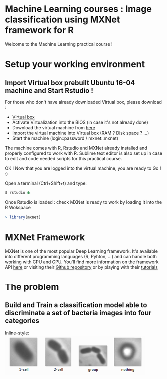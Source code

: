 # Machine Learning courses : Image classification using MXNet framework for R 

Welcome to the Machine Learning practical course !

# Setup your working environment
## Import Virtual box prebuilt Ubuntu 16-04 machine and Start Rstudio !

For those who don't have already downloaded Virtual box, please download :<br>
- [Virtual box]("https://www.virtualbox.org/")
- Activate Virtualization into the BIOS (in case it's not already done)
- Download the virtual machine from [here]()
- Import the virtual machine into Virtual box (RAM ? Disk space ? ...)
- Start the machine (login::password / mxnet::mxnet)

The machine comes with R, Rstudio and MXNet already installed and properly configured to work with R. 
Sublime text editor is also set up in case to edit and code needed scripts for this practical course.

OK ! Now that you are logged into the virtual machine, you are ready to Go ! :)

Open a terminal (Ctrl+Shift+t) and type: <br>

```bash
$ rstudio &
```
Once Rstudio is loaded : check MXNet is ready to work by loading it into the R Wokspace
```R
> library(mxnet)
```

# MXNet Framework 

  MXNet is one of the most popular Deep Learning framework. It's available into different programming languages (R, Pyhton, ...) and can handle both working with CPU and GPU. 
You'll find more information on the framework API [here](https://mxnet.incubator.apache.org/api/r/index.html)
or visiting their [Github repository](https://github.com/apache/incubator-mxnet)
or by playing with their [tutorials](https://mxnet.incubator.apache.org/tutorials/r/index.html)

# The problem
## Build and Train a classification model able to discriminate a set of bacteria images into four categories

Inline-style: 
![Panel](https://github.com/MLatIBDM/TP_classification/blob/master/images/panel.jpg)




